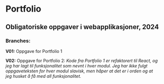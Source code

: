 # Portfolio
## Obligatoriske oppgaver i webapplikasjoner, 2024

### Branches:
**V01:** Oppgave for Portfolio 1

**V02:** Oppgave for Portfolio 2: 
_Kode fra Portfolio 1 er refaktorert til React, og jeg har lagt til funksjonalitet som nevnt i hver modul. Jeg har ikke fulgt oppgaveteksten for hver modul slavisk, men håper at det er i orden og at jeg husket å få med all funksjonalitet._
